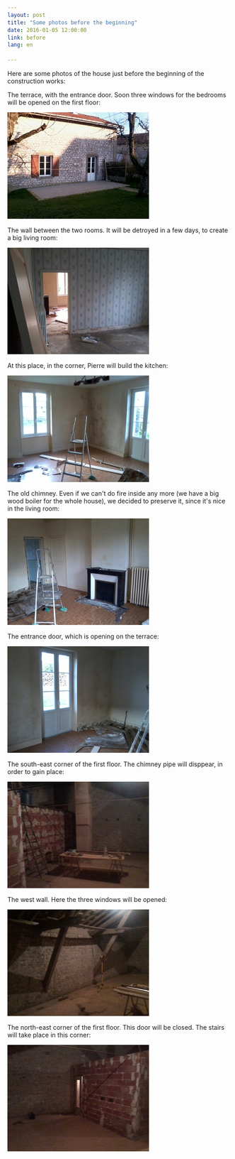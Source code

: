 ```yaml
---
layout: post
title: "Some photos before the beginning"
date: 2016-01-05 12:00:00
link: before
lang: en

---
```


Here are some photos of the house just before the beginning of the construction works:

The terrace, with the entrance door. Soon three windows for the bedrooms will be opened on the first floor:


![](/images/Photo0191.jpg)

The wall between the two rooms. It will be detroyed in a few days, to create a big living room:


![](/images/Photo0193.jpg)



At this place, in the corner, Pierre will build the kitchen:


![](/images/Photo0194.jpg)



The old chimney. Even if we can't do fire inside any more (we have a big wood boiler for the whole house), we decided to preserve it, since it's nice in the living room:


![](/images/Photo0195.jpg)



The entrance door, which is opening on the terrace:


![](/images/Photo0196.jpg)


The south-east corner of the first floor. The chimney pipe will disppear, in order to gain place:


![](/images/Photo0197.jpg)


The west wall. Here the three windows will be opened:


![](/images/Photo0198.jpg)

The north-east corner of the first floor. This door will be closed. The stairs will take place in this corner:


![](/images/Photo0199.jpg)
